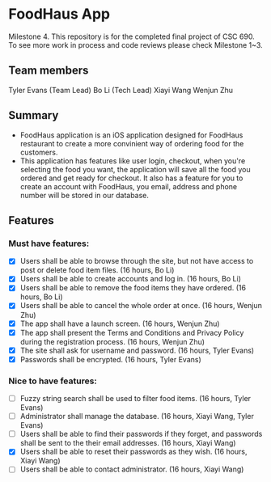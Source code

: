 # FoodHaus App
Milestone 4. This repository is for the completed final project of CSC 690. To see more work in process and code reviews please check Milestone 1~3.

## Team members

Tyler Evans (Team Lead)
Bo Li (Tech Lead)
Xiayi Wang
Wenjun Zhu

## Summary

* FoodHaus application is an iOS application designed for FoodHaus restaurant to create a more convinient way of ordering food for the customers. 
* This application has features like user login, checkout, when you're selecting the food you want, the application will save all the food you ordered and get ready for checkout. It also has a feature for you to create an account with FoodHaus, you email, address and phone number will be stored in our database.

## Features

### Must have features:
- [x] Users shall be able to browse through the site, but not have access to post or delete food item files. (16 hours, Bo Li)
- [x] Users shall be able to create accounts and log in. (16 hours, Bo Li)
- [x] Users shall be able to remove the food items they have ordered. (16 hours, Bo Li)
- [x] Users shall be able to cancel the whole order at once. (16 hours, Wenjun Zhu)
- [x] The app shall have a launch screen. (16 hours, Wenjun Zhu)
- [x] The app shall present the Terms and Conditions and Privacy Policy during the registration process. (16 hours, Wenjun Zhu)
- [x] The site shall ask for username and password. (16 hours, Tyler Evans)
- [x] Passwords shall be encrypted. (16 hours, Tyler Evans)

### Nice to have features:
- [ ] Fuzzy string search shall be used to filter food items. (16 hours, Tyler Evans)
- [ ] Administrator shall manage the database. (16 hours, Xiayi Wang, Tyler Evans)
- [ ] Users shall be able to find their passwords if they forget, and passwords shall be sent to the their email addresses. (16 hours, Xiayi Wang)
- [x] Users shall be able to reset their passwords as they wish. (16 hours, Xiayi Wang)
- [ ] Users shall be able to contact administrator. (16 hours, Xiayi Wang)
